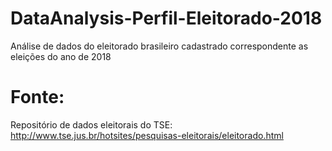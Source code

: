 # DataAnalysis-Perfil-Eleitorado-2018
Análise de dados do eleitorado brasileiro cadastrado correspondente as eleições do ano de 2018

# Fonte:
Repositório de dados eleitorais do TSE: http://www.tse.jus.br/hotsites/pesquisas-eleitorais/eleitorado.html
